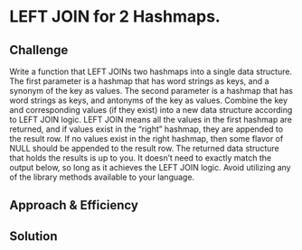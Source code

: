 # LEFT JOIN for 2 Hashmaps.


## Challenge
Write a function that LEFT JOINs two hashmaps into a single data structure. The first parameter is a hashmap that has word strings as keys, and a synonym of the key as values. The second parameter is a hashmap that has word strings as keys, and antonyms of the key as values. Combine the key and corresponding values (if they exist) into a new data structure according to LEFT JOIN logic. LEFT JOIN means all the values in the first hashmap are returned, and if values exist in the “right” hashmap, they are appended to the result row. If no values exist in the right hashmap, then some flavor of NULL should be appended to the result row. The returned data structure that holds the results is up to you. It doesn’t need to exactly match the output below, so long as it achieves the LEFT JOIN logic. Avoid utilizing any of the library methods available to your language.


## Approach & Efficiency



## Solution
